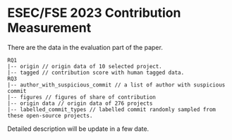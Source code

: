 # ESEC/FSE 2023 Contribution Measurement

There are the data in the evaluation part of the paper.

```
RQ1
|-- origin // origin data of 10 selected project.
|-- tagged // contribution score with human tagged data.
RQ3
|-- author_with_suspicious_commit // a list of author with suspicious commit
|-- figures // figures of share of contribution
|-- origin data // origin data of 276 projects
|-- labelled_commit_types // labelled commit randomly sampled from these open-source projects.
```

Detailed description will be update in a few date.
